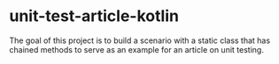 # unit-test-article-kotlin
The goal of this project is to build a scenario with a static class that has chained methods to serve as an example for an article on unit testing.
